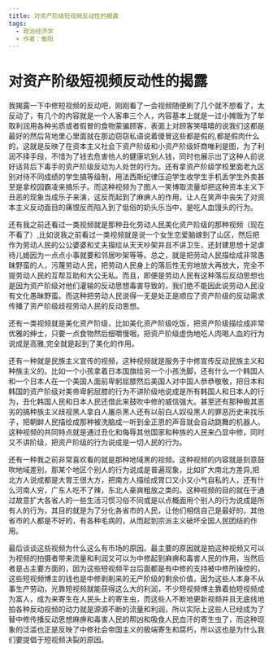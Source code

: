 ```yaml
---
title: 对资产阶级短视频反动性的揭露
tags:
  - 政治经济学
  - 作者：衡阳
---
```


# 对资产阶级短视频反动性的揭露

我揭露一下中修短视频的反动吧，刚刚看了一会视频随便刷了几个就不想看了，太反动了，有几个的内容就是一个人客串三个人，内容基本上就是一过小摊贩为了牟取利润用各种劣质或者假冒的食物蒙骗顾客，表面上对顾客笑嘻嘻的说我们这都是最好的然后背地里心里面就在那边窃窃私语说着傻冒这些都是假的,都是假肉什么的，这就是反映了在资本主义社会下资产阶级和小资产阶级奸商唯利是图，为了利润不择手段，不惜为了钱去危害他人的健康坑别人钱，同时也展示出了这种人前说好话背后下毒手的资产阶级反动为人处世的行为。还有拿资产阶级学校里面老九区别对待不同成绩的学生搞等级制，用法西斯纪律压迫学生收学生手机丢学生外卖甚至是拿校园霸凌来搞乐子。而这种视频为了图人一笑博取流量却把这种资本主义下丑恶的现象当成乐子来演，这反而起到了麻痹人的作用，让人在笑声中丧失了对资本主义反动面目的痛恨反而陷入到了低俗的奶头乐当中，是吃人血馒头的行为。

还有我之前还看过一类视频就是那种丑化劳动人民美化资产阶级的那种视频（现在不看了）,比如说我之前看过一类视频就是说一个女生恋爱脑嫁到了山区，然后把作为劳动人民的公公婆婆和丈夫描绘从天天吵架并且不讲卫生，还封建思想十足虐待儿媳因为一点点小事就要和邻居吵架等等。总之，就是把劳动人民描绘成非常愚昧野蛮的人，污蔑劳动人民，把劳动人民身上的落后性无穷地放大再放大，完全不提劳动人民的互帮互助和大公无私。而且，即便是劳动人民有这种落后反动思想也是因为资产阶级对他们灌输的反动思想毒害导致的，我们绝不能因此说劳动人民没有文化愚昧野蛮。而这种把劳动人民说得一无是处正是顺应了资产阶级的反动需求传播了资产阶级歧视劳动人民的反动思想。

还有一类视频就是美化资产阶级，比如美化资产阶级吃饭，把资产阶级描绘成非常优雅的绅士，只要一点食物然后细嚼慢咽，把资产阶级虚伪地吃人肉喝人血的行为说成是高雅,完全就是起到了美化的作用。

还有一种就是民族主义宣传的视频，这种视频就是服务于中修宣传反动民族主义和种族主义的。比如一个小孩拿着日本国旗给另一个小孩洗脚，还有什么一个韩国人和一个日本人在一个美国人面前卑躬屈膝然后美国人对中国人恭恭敬敬，把日本和韩国的资产阶级对美帝卑躬屈膝的行为不讲阶级地说成是所有韩国人和日本人的行为，丑化韩国人民和日本人民还借此来鼓吹中修的威信强大。甚至还有那种极其恶劣的搞种族主义歧视黑人拿白人屠杀黑人还有以前白人奴役黑人的罪恶历史来找乐子，把朝鲜人民描绘成那种被洗脑成一听到金正恩的声音就会自动跳舞的机器人。这种视频的共同特点就是通过丑化和侮辱其他国家和种族的人民来凸显中修，同时又不讲阶级，把资产阶级的行为说成是一切人民的行为。

还有一种我之前非常喜欢看的就是那种地域黑的视频。这种视频的内容就是刻意鼓吹地域差别，那某个地区个别人的行为说成是普遍现象，比如扩大南北方差异,把北方人说成都是大胃王很大方，把南方人描绘成胃口又小又小气自私的人，还有什么河南人穷，广东人吃不了辣，东北人豪爽粗放之类的。这种视频的目的就在于通过故意扩大各省人的一些生活习惯习俗不同或是以点概面用个别人的行为说成是所有人的行为，其目的就是为了分化各省市的人民，让他们相信自己是最好的，其他省市的人都是不好的，有各种毛病的，从而起到宗派主义破坏全国人民团结的作用。

最后谈谈这些视频为什么这么有市场的原因。最主要的原因就是拍这种视频又可以为视频的拍摄者带来流量和利润又可以为中修起到麻痹和毒害人民的作用，当然后者是占主要方面的，因为这些短视频平台后面都是有中修的支持被中修所操控的，这些短视频博主的钱也是中修剥削来的无产阶级的剩余价值，因为这些人本身不从事生产劳动，光靠短视频就能获得这么大的利润，不少短视频博主靠着拍短视频成为富人，成为来寄生在人民头上的寄生虫，而这些人不断地更新视频并且无底线地拍各种反动视频的动力就是源源不断的流量和利润，所以实际上这些人已经成为了替中修传播反动思想麻痹和毒害人民的帮凶和吸食人民血汗的寄生虫了，而这种现象的泛滥也正是反映了中修社会帝国主义的极端寄生和腐朽，所以这也是为什么我们要提倡于短视频决裂的原因。

